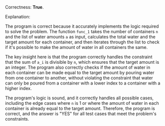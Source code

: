 Correctness: **True**.

Explanation:

The program is correct because it accurately implements the logic required to solve the problem. The function `func_1` takes the number of containers `n` and the list of water amounts `a` as input, calculates the total water and the target amount for each container, and then iterates through the list to check if it's possible to make the amount of water in all containers the same.

The key insight here is that the program correctly handles the constraint that the sum of `a_i` is divisible by `n`, which ensures that the target amount is an integer. The program also correctly checks if the amount of water in each container can be made equal to the target amount by pouring water from one container to another, without violating the constraint that water can only be poured from a container with a lower index to a container with a higher index.

The program's logic is sound, and it correctly handles all possible cases, including the edge cases where `n` is 1 or where the amount of water in each container is already equal to the target amount. Therefore, the program is correct, and the answer is "YES" for all test cases that meet the problem's constraints.